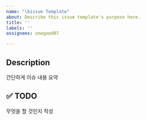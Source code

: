 ```yaml
---
name: "\bissue Template"
about: Describe this issue template's purpose here.
title: ''
labels: ''
assignees: onegood07

---
```


## Description
간단하게 이슈 내용 요약

## ✅ TODO
무엇을 할 것인지 작성
